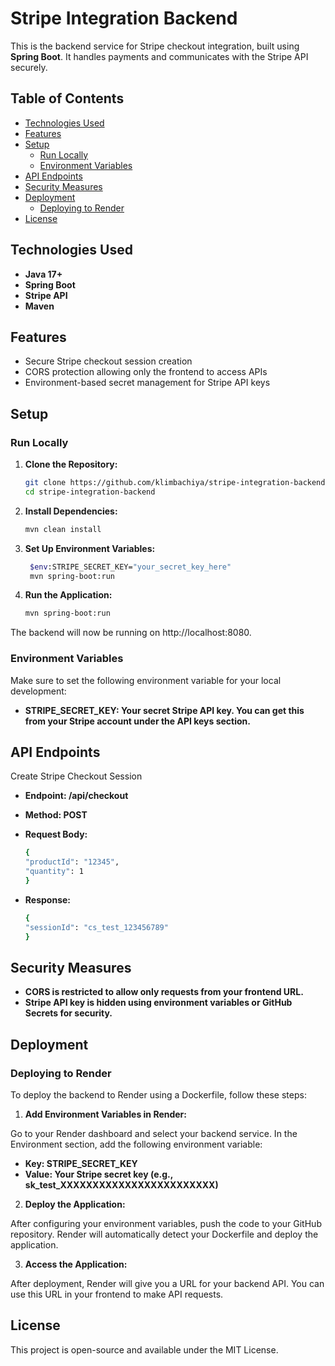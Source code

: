 # Stripe Integration Backend

This is the backend service for Stripe checkout integration, built using **Spring Boot**. It handles payments and communicates with the Stripe API securely.

## Table of Contents

- [Technologies Used](#technologies-used)
- [Features](#features)
- [Setup](#setup)
    - [Run Locally](#run-locally)
    - [Environment Variables](#environment-variables)
- [API Endpoints](#api-endpoints)
- [Security Measures](#security-measures)
- [Deployment](#deployment)
    - [Deploying to Render](#deploying-to-render)
- [License](#license)

## Technologies Used

- **Java 17+**
- **Spring Boot**
- **Stripe API**
- **Maven**

## Features

- Secure Stripe checkout session creation
- CORS protection allowing only the frontend to access APIs
- Environment-based secret management for Stripe API keys

## Setup

### Run Locally

1. **Clone the Repository:**

   ```bash
   git clone https://github.com/klimbachiya/stripe-integration-backend.git
   cd stripe-integration-backend

2. **Install Dependencies:**

   ```bash
   mvn clean install

3. **Set Up Environment Variables:**

   ```bash
    $env:STRIPE_SECRET_KEY="your_secret_key_here"
    mvn spring-boot:run

4. **Run the Application:**

    ```bash
   mvn spring-boot:run

The backend will now be running on http://localhost:8080.

### Environment Variables

Make sure to set the following environment variable for your local development:

- **STRIPE_SECRET_KEY: Your secret Stripe API key. You can get this from your Stripe account under the API keys section.**

## API Endpoints

Create Stripe Checkout Session
- **Endpoint: /api/checkout**
- **Method: POST**
- **Request Body:**

    ```bash
    {
  "productId": "12345",
  "quantity": 1
    }

- **Response:**

    ```bash
    {
  "sessionId": "cs_test_123456789"
    }

## Security Measures
- **CORS is restricted to allow only requests from your frontend URL.**
- **Stripe API key is hidden using environment variables or GitHub Secrets for security.**

## Deployment

### Deploying to Render

To deploy the backend to Render using a Dockerfile, follow these steps:

1. **Add Environment Variables in Render:**

Go to your Render dashboard and select your backend service. In the Environment section, add the following environment variable:
- **Key: STRIPE_SECRET_KEY**
- **Value: Your Stripe secret key (e.g., sk_test_XXXXXXXXXXXXXXXXXXXXXXXX)**

2. **Deploy the Application:**

After configuring your environment variables, push the code to your GitHub repository. Render will automatically detect your Dockerfile and deploy the application.

3. **Access the Application:**

After deployment, Render will give you a URL for your backend API. You can use this URL in your frontend to make API requests.

## License
This project is open-source and available under the MIT License.


